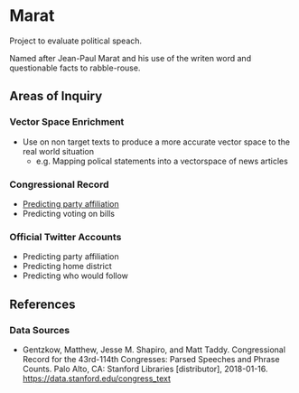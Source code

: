 # Marat
Project to evaluate political speach.

Named after Jean-Paul Marat and his use of the writen word and questionable facts to rabble-rouse.

## Areas of Inquiry

### Vector Space Enrichment
- Use on non target texts to produce a more accurate vector space to the real world situation
	- e.g. Mapping polical statements into a vectorspace of news articles
  
### Congressional Record
- [Predicting party affiliation](https://github.com/RossDeVito/Marat/tree/master/CongressionalRecordAnalysis/PredictingPartyAffiliation)
- Predicting voting on bills

### Official Twitter Accounts
- Predicting party affiliation
- Predicting home district
- Predicting who would follow

## References
### Data Sources
- Gentzkow, Matthew, Jesse M. Shapiro, and Matt Taddy. Congressional Record for the 43rd-114th Congresses: Parsed Speeches and Phrase Counts. Palo Alto, CA: Stanford Libraries [distributor], 2018-01-16. https://data.stanford.edu/congress_text
